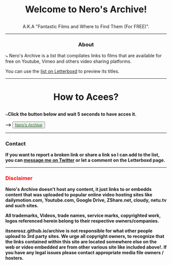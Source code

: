 # <p style="text-align: center;">Welcome to Nero's Archive!</p>
<p style="text-align: center;">A.K.A "Fantastic Films and Where to Find Them (For FREE)".</p>

---

### <p style="text-align: center;">About</p>

⤷ Nero's Archive is a list that compilates links to films that are available for free on Youtube, Vimeo and others video sharing platforms.

You can use the [list on Letterboxd](https://github.com/itsnerosz/nerosz_archive/edit/main/README.md) to preview its titles.

---

# <p style="text-align: center;">How to Acees?</p>

⤷<b>Click the button below and wait 5 seconds to have acces it.<b>
 
⟶ <button>
<a href="http://fumacrom.com/2gDt1"><span style="color: green">Nero's Archive</span></a>
</button>

 ---

### Contact
 
If you want to report a broken link or share a link so I can add to the list, you can [message me on Twitter](https://twitter.com/messages/compose?recipient_id=1304275202470277120) or let a comment on the Letterboxd page.

 ---
 
### <span style="color: red">Disclaimer</span>

Nero's Archive doesn’t host any content, it just links to or embedds content that was uploaded to popular online video hosting sites like dailymotion.com, Youtube.com, Google Drive, ZShare.net, cloudy, netu.tv and such sites.
 
All trademarks, Videos, trade names, service marks, copyrighted work, logos referenced herein belong to their respective owners/companies. 
 
itsnerosz.github.io/archive is not responsible for what other people upload to 3rd party sites. We urge all copyright owners, to recognize that the links contained within this site are located somewhere else on the web or video embedded are from other various site like included above!. If you have any legal issues please contact appropriate media file owners / hosters.
